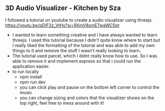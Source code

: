 ## 3D Audio Visualizer - Kitchen by Sza



I followed a tutorial on youtube to create a audio visualizer using threejs. https://youtu.be/qDIF2z_VtHs?si=9XmV8smE7waWC5pt

- I wanted to learn something creative and I have always wanted to learn threejs. I used this tutorial because I didn't quite know where to start but I really liked the formatting of the tutorial and was able to add my own things to it and remove the stuff I wasn't really looking to learn. 
- The tutorial used parcel, which I didnt really know how to use. So I was able to remove it and implement express so that i could run the application easier.
- to run locally
    - npm install
    - npm run dev 
    - you can click play and pause on the bottom left corner to control the music
    - you can change sizing and colors that the visualizer shows on the top right, feel free to mess around with it!
